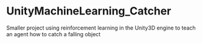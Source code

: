 # UnityMachineLearning_Catcher
Smaller project using reinforcement learning in the Unity3D engine to teach an agent how to catch a falling object
